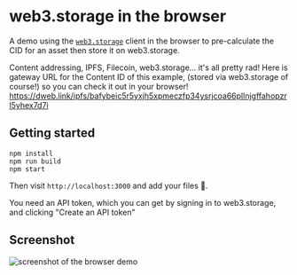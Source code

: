 # web3.storage in the browser

A demo using the [`web3.storage`](https://www.npmjs.com/package/web3.storage) client in the browser to pre-calculate the CID for an asset then store it on web3.storage.

Content addressing, IPFS, Filecoin, web3.storage... it's all pretty rad! Here is gateway URL for the Content ID of this example, (stored via web3.storage of course!) so you can check it out in your browser! https://dweb.link/ipfs/bafybeic5r5yxjh5xpmeczfp34ysrjcoa66pllnjgffahopzrl5yhex7d7i


## Getting started

```console
npm install
npm run build
npm start
```

Then visit `http://localhost:3000` and add your files 🚀. 

You need an API token, which you can get by signing in to web3.storage, and clicking "Create an API token"

## Screenshot

![screenshot of the browser demo](https://user-images.githubusercontent.com/58871/127395300-331a21cf-90ab-4471-93e3-5c7e289ce321.png)


